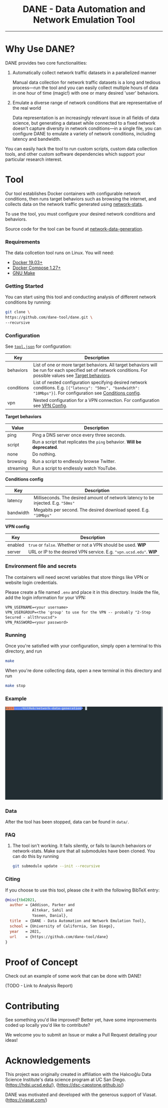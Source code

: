  <link rel="shortcut icon" type="docs/media/dane-transparent-small.png" href="favicon.ico">
<h1 align="center"><b>DANE - Data Automation and Network Emulation Tool</b> </h1>
<hr>

# Why Use DANE?

DANE provides two core functionalities:

1. Automatically collect network traffic datasets in a parallelized manner

   Manual data collection for network traffic datasets is a long and tedious process—run the tool and you can easily collect multiple hours of data in one hour of time (magic!) with one or many desired 'user' behaviors.

2. Emulate a diverse range of network conditions that are representative of the real world

   Data representation is an increasingly relevant issue in all fields of data science, but generating a dataset while connected to a fixed network doesn't capture diversity in network conditions—in a single file, you can configure DANE to emulate a variety of network conditions, including latency and bandwidth.

You can easily hack the tool to run custom scripts, custom data collection tools, and other custom software dependencies which support your particular research interest.

# Tool

Our tool establishes Docker containers with configurable network conditions,
then runs target behaviors such as browsing the internet, and collects data on
the network traffic generated using
[network-stats](https://github.com/Viasat/network-stats).

To use the tool, you must configure your desired network conditions and behaviors.

Source code for the tool can be found at [network-data-generation](https://github.com/dane-tool/dane).

### Requirements

The data collcetion tool runs on Linux. You will need:

- [Docker 19.03+](https://docs.docker.com/get-docker/)
- [Docker Compose 1.27+](https://docs.docker.com/compose/install/)
- [GNU Make](https://www.gnu.org/software/make/)

### Getting Started

You can start using this tool and conducting analysis of different network conditions by running:

```bash
git clone \
https://github.com/dane-tool/dane.git \
--recursive
```

### Configuration

See [`tool.json`](https://github.com/parkeraddison/generating-and-analyzing-network-traffic-in-diverse-network-conditions/blob/main/config/tool.json) for configuration:

| Key        | Description                                                                                                                                                                             |
| ---------- | --------------------------------------------------------------------------------------------------------------------------------------------------------------------------------------- |
| behaviors  | List of one or more target behaviors. All target behaviors will be run for each specified set of network conditions. For possible values see [Target behaviors](#target-behaviors).     |
| conditions | List of nested configuration specifying desired network conditions. E.g. `[{"latency": "50ms", "bandwidth": "10Mbps"}]`. For configuration see [Conditions config](#conditions-config). |
| vpn        | Nested configuration for a VPN connection. For configuration see [VPN Config](#vpn-config).                                                                                             |

<a name="target-behaviors"></a>
**Target behaviors**

| Value     | Description                                                               |
| --------- | ------------------------------------------------------------------------- |
| ping      | Ping a DNS server once every three seconds.                               |
| script    | Run a script that replicates the `ping` behavior. **Will be deprecated**. |
| none      | Do nothing.                                                               |
| browsing  | Run a script to endlessly browse Twitter.                                 |
| streaming | Run a script to endlessly watch YouTube.                                  |

<a name="conditions-config"></a>
**Conditions config**

| Key       | Description                                                                       |
| --------- | --------------------------------------------------------------------------------- |
| latency   | Milliseconds. The desired amount of network latency to be injected. E.g. `"50ms"` |
| bandwidth | Megabits per second. The desired download speed. E.g. `"10Mbps"`                  |

<a name="vpn-config"></a>
**VPN config**

| Key     | Description                                                          |
| ------- | -------------------------------------------------------------------- |
| enabled | `true` or `false`. Whether or not a VPN should be used. **WIP**      |
| server  | URL or IP to the desired VPN service. E.g. `"vpn.ucsd.edu"`. **WIP** |

### Environment file and secrets

The containers will need secret variables that store things like VPN or website login credentials.

Please create a file named `.env` and place it in this directory. Inside the file, add the login information for your VPN:

```
VPN_USERNAME=<your username>
VPN_USERGROUP=<the 'group' to use for the VPN -- probably "2-Step Secured - allthruucsd">
VPN_PASSWORD=<your password>
```

### Running

Once you're satisfied with your configuration, simply open a terminal to this directory, and run

```bash
make
```

When you're done collecting data, open a new terminal in this directory and run

```bash
make stop
```

### Example

![](media/demo.gif)

### Data

After the tool has been stopped, data can be found in `data/`.

### FAQ

1. The tool isn't working. It fails silently, or fails to launch behaviors or network-stats.
   Make sure that all submodules have been cloned. You can do this by running
   ```bash
   git submodule update --init --recursive
   ```

### Citing

If you choose to use this tool, please cite it with the following BibTeX entry:

```bibtex
@misc{tbd2021,
  author = {Addison, Parker and
            Altekar, Sahil and
            Yaseen, Danial},
  title  = {DANE - Data Automation and Network Emulation Tool},
  school = {University of California, San Diego},
  year   = 2021,
  url    = {https://github.com/dane-tool/dane}
}
```

# Proof of Concept

Check out an example of some work that can be done with DANE!

(TODO - Link to Analysis Report)

# Contributing

See something you'd like improved? Better yet, have some improvements coded up locally you'd like to contribute?

We welcome you to submit an Issue or make a Pull Request detailing your ideas!

# Acknowledgements

This project was originally created in affiliation with the Halıcıoğlu Data Science Institute's data science program at UC San Diego.  
(https://hdsi.ucsd.edu/), (https://dsc-capstone.github.io/)

DANE was motivated and developed with the generous support of Viasat.  
(https://viasat.com/)
